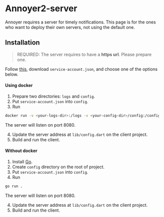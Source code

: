 # Annoyer2-server

Annoyer requires a server for timely notifications. This page is for the ones who want to deploy their own servers, not using the default one.

## Installation

> REQUIRED: The server requires to have a **https url**. Please prepare one.

Follow [this](https://firebase.google.com/docs/admin/setup/#go), download `service-account.json`, and choose one of the options below.

#### Using docker

1. Prepare two directories: `logs` and `config`.
2. Put `service-account.json` into `config`.
3. Run

```bash
docker run -v <your-logs-dir>:/logs -v <your-config-dir>/config:/config -p 8080:8080/tcp molehair/annoyer2server:latest
```

The server will listen on port 8080.

4. Update the server address at `lib/config.dart` on the client project.
5. Build and run the client.

#### Without docker

1. Install [Go](https://go.dev/).
1. Create `config` directory on the root of project.
2. Put `service-account.json` into `config`.
3. Run

```bash
go run .
```

The server will listen on port 8080.

4. Update the server address at `lib/config.dart` on the client project.
5. Build and run the client.